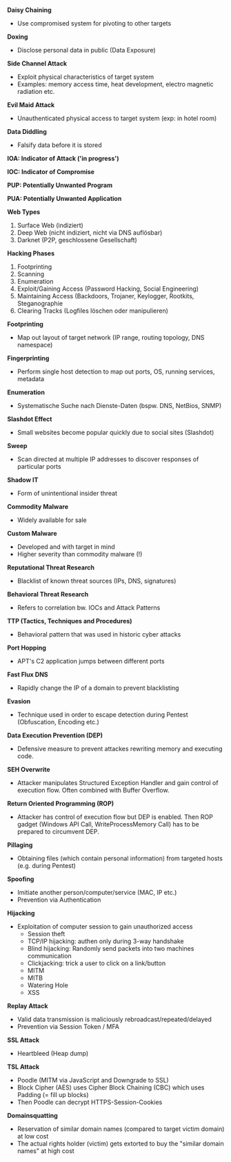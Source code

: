 **Daisy Chaining**
- Use compromised system for pivoting to other targets

**Doxing**
- Disclose personal data in public (Data Exposure)

**Side Channel Attack**
- Exploit physical characteristics of target system 
- Examples: memory access time, heat development, electro magnetic radiation etc.

**Evil Maid Attack**
- Unauthenticated physical access to target system (exp: in hotel room)

**Data Diddling**
- Falsify data before it is stored

**IOA: Indicator of Attack ('in progress')**

**IOC: Indicator of Compromise**

**PUP: Potentially Unwanted Program**

**PUA: Potentially Unwanted Application**

**Web Types**
1. Surface Web (indiziert)
2. Deep Web (nicht indiziert, nicht via DNS auflösbar)
3. Darknet (P2P, geschlossene Gesellschaft)

**Hacking Phases**
1. Footprinting
2. Scanning
3. Enumeration
4. Exploit/Gaining Access (Password Hacking, Social Engineering)
5. Maintaining Access (Backdoors, Trojaner, Keylogger, Rootkits, Steganographie
6. Clearing Tracks (Logfiles löschen oder manipulieren)

**Footprinting**
- Map out layout of target network (IP range, routing topology, DNS namespace)

**Fingerprinting**
- Perform single host detection to map out ports, OS, running services, metadata

**Enumeration**
- Systematische Suche nach Dienste-Daten (bspw. DNS, NetBios, SNMP)

**Slashdot Effect**
- Small websites become popular quickly due to social sites (Slashdot)

**Sweep**
- Scan directed at multiple IP addresses to discover responses of particular ports

**Shadow IT**
- Form of unintentional insider threat

**Commodity Malware**
- Widely available for sale

**Custom Malware**
- Developed and with target in mind
- Higher severity than commodity malware (!)

**Reputational Threat Research**
- Blacklist of known threat sources (IPs, DNS, signatures)

**Behavioral Threat Research**
- Refers to correlation bw. IOCs and Attack Patterns

**TTP (Tactics, Techniques and Procedures)**
- Behavioral pattern that was used in historic cyber attacks

**Port Hopping**
- APT's C2 application jumps between different ports

**Fast Flux DNS**
- Rapidly change the IP of a domain to prevent blacklisting

**Evasion**
- Technique used in order to escape detection during Pentest (Obfuscation, Encoding etc.)

**Data Execution Prevention (DEP)**
- Defensive measure to prevent attackes rewriting memory and executing code.

**SEH Overwrite**
- Attacker manipulates Structured Exception Handler and gain control of execution flow. Often combined with Buffer Overflow.

**Return Oriented Programming (ROP)**
- Attacker has control of execution flow but DEP is enabled. Then ROP gadget (Windows API Call, WriteProcessMemory Call) has to be prepared to circumvent DEP.

**Pillaging**
- Obtaining files (which contain personal information) from targeted hosts (e.g. during Pentest)

**Spoofing**
- Imitiate another person/computer/service (MAC, IP etc.)
- Prevention via Authentication

**Hijacking**
- Exploitation of computer session to gain unauthorized access
   - Session theft
   - TCP/IP hijacking: authen only during 3-way handshake
   - Blind hijacking: Randomly send packets into two machines communication
   - Clickjacking: trick a user to click on a link/button
   - MITM
   - MITB
   - Watering Hole
   - XSS

**Replay Attack**
- Valid data transmission is maliciously rebroadcast/repeated/delayed
- Prevention via Session Token / MFA

**SSL Attack**
- Heartbleed (Heap dump)

**TSL Attack** 
- Poodle (MITM via JavaScript and Downgrade to SSL)
- Block Cipher (AES) uses Cipher Block Chaining (CBC) which uses Padding (= fill up blocks)
- Then Poodle can decrypt HTTPS-Session-Cookies

**Domainsquatting**
- Reservation of similar domain names (compared to target victim domain) at low cost
- The actual rights holder (victim) gets extorted to buy the "similar domain names" at high cost

